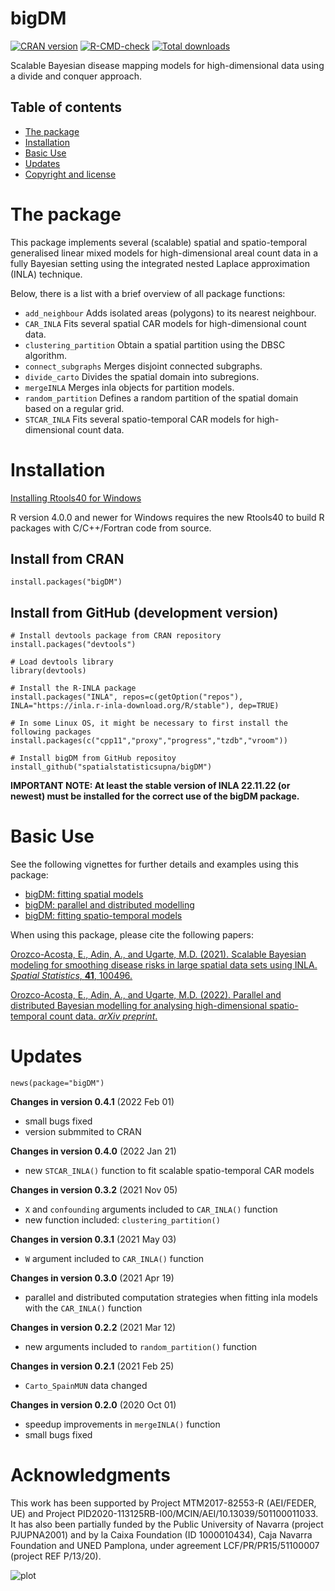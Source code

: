# bigDM

<!-- badges: start -->
[![CRAN version](https://www.r-pkg.org/badges/version-last-release/bigDM)](https://CRAN.R-project.org/package=bigDM) 
[![R-CMD-check](https://github.com/spatialstatisticsupna/bigDM/workflows/R-CMD-check/badge.svg)](https://github.com/spatialstatisticsupna/bigDM/actions)
[![Total downloads](https://cranlogs.r-pkg.org/badges/grand-total/bigDM)](https://CRAN.R-project.org/package=bigDM)
<!-- badges: end -->


Scalable Bayesian disease mapping models for high-dimensional data using a divide and conquer approach.

## Table of contents

- [The package](#the-package)
- [Installation](#installation)
- [Basic Use](#basic-use)
- [Updates](#updates)
- [Copyright and license](#copyright-and-license)


# The package
This package implements several (scalable) spatial and spatio-temporal generalised linear mixed models for high-dimensional areal count data in a fully Bayesian setting using the integrated nested Laplace approximation (INLA) technique.

Below, there is a list with a brief overview of all package functions:

* ```add_neighbour``` Adds isolated areas (polygons) to its nearest neighbour.
* ```CAR_INLA``` Fits several spatial CAR models for high-dimensional count data.
* ```clustering_partition``` Obtain a spatial partition using the DBSC algorithm.
* ```connect_subgraphs``` Merges disjoint connected subgraphs.
* ```divide_carto``` Divides the spatial domain into subregions.
* ```mergeINLA``` Merges inla objects for partition models.
* ```random_partition``` Defines a random partition of the spatial domain based on a regular grid.
* ```STCAR_INLA``` Fits several spatio-temporal CAR models for high-dimensional count data.


# Installation

[Installing Rtools40 for Windows](https://cran.r-project.org/bin/windows/Rtools/)

R version 4.0.0 and newer for Windows requires the new Rtools40 to build R packages with C/C++/Fortran code from source.


## Install from CRAN
```
install.packages("bigDM")
```

## Install from GitHub (development version)
```
# Install devtools package from CRAN repository
install.packages("devtools")

# Load devtools library
library(devtools)

# Install the R-INLA package
install.packages("INLA", repos=c(getOption("repos"), INLA="https://inla.r-inla-download.org/R/stable"), dep=TRUE)

# In some Linux OS, it might be necessary to first install the following packages
install.packages(c("cpp11","proxy","progress","tzdb","vroom"))

# Install bigDM from GitHub repositoy
install_github("spatialstatisticsupna/bigDM")
```
**IMPORTANT NOTE: At least the stable version of INLA 22.11.22 (or newest) must be installed for the correct use of the bigDM package.**


# Basic Use
See the following vignettes for further details and examples using this package:
* [bigDM: fitting spatial models](https://emi-sstcdapp.unavarra.es/bigDM/bigDM-1-fitting-spatial-models.html)
* [bigDM: parallel and distributed modelling](https://emi-sstcdapp.unavarra.es/bigDM/bigDM-2-parallel-and-distributed-modelling.html)
* [bigDM: fitting spatio-temporal models](https://emi-sstcdapp.unavarra.es/bigDM/bigDM-3-fitting-spatio-temporal-models.html)

When using this package, please cite the following papers:

[Orozco-Acosta, E., Adin, A., and Ugarte, M.D. (2021). Scalable Bayesian modeling for smoothing disease risks in large spatial data sets using INLA. _Spatial Statistics_, __41__, 100496.](https://doi.org/10.1016/j.spasta.2021.100496)

[Orozco-Acosta, E., Adin, A., and Ugarte, M.D. (2022). Parallel and distributed Bayesian modelling for analysing high-dimensional spatio-temporal count data. _arXiv preprint_.](https://arxiv.org/abs/2201.08323)

# Updates

```
news(package="bigDM")
```

__Changes in version 0.4.1__ (2022 Feb 01)
* small bugs fixed
* version submmited to CRAN

__Changes in version 0.4.0__ (2022 Jan 21)
* new `STCAR_INLA()` function to fit scalable spatio-temporal CAR models

__Changes in version 0.3.2__ (2021 Nov 05)
* `X` and `confounding` arguments included to `CAR_INLA()` function
* new function included: `clustering_partition()`

__Changes in version 0.3.1__ (2021 May 03)
* `W` argument included to `CAR_INLA()` function

__Changes in version 0.3.0__ (2021 Apr 19)
* parallel and distributed computation strategies when fitting inla models with the `CAR_INLA()` function

__Changes in version 0.2.2__ (2021 Mar 12)
* new arguments included to `random_partition()` function

__Changes in version 0.2.1__ (2021 Feb 25)
* `Carto_SpainMUN` data changed

__Changes in version 0.2.0__ (2020 Oct 01)
* speedup improvements in `mergeINLA()` function
* small bugs fixed


# Acknowledgments
This work has been supported by Project MTM2017-82553-R (AEI/FEDER, UE) and Project PID2020-113125RB-I00/MCIN/AEI/10.13039/501100011033. It has also been partially funded by the Public University of Navarra (project PJUPNA2001) and by la Caixa Foundation (ID 1000010434), Caja Navarra Foundation and UNED Pamplona, under agreement LCF/PR/PR15/51100007 (project REF P/13/20).

![plot](https://github.com/spatialstatisticsupna/bigDM/blob/master/micin-aei.jpg)

